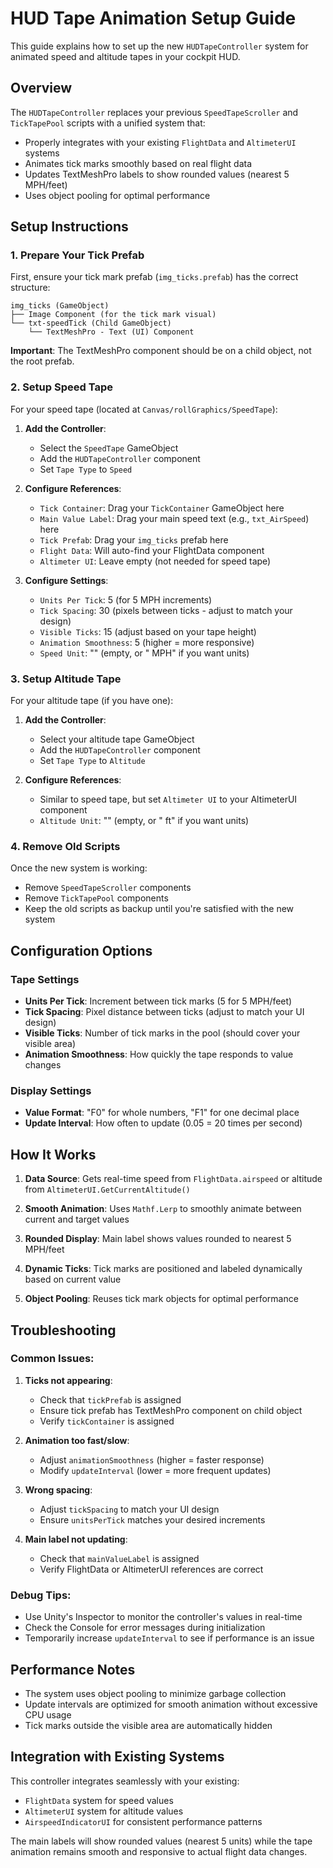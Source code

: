 # HUD Tape Animation Setup Guide

This guide explains how to set up the new `HUDTapeController` system for animated speed and altitude tapes in your cockpit HUD.

## Overview

The `HUDTapeController` replaces your previous `SpeedTapeScroller` and `TickTapePool` scripts with a unified system that:
- Properly integrates with your existing `FlightData` and `AltimeterUI` systems
- Animates tick marks smoothly based on real flight data
- Updates TextMeshPro labels to show rounded values (nearest 5 MPH/feet)
- Uses object pooling for optimal performance

## Setup Instructions

### 1. Prepare Your Tick Prefab

First, ensure your tick mark prefab (`img_ticks.prefab`) has the correct structure:

```
img_ticks (GameObject)
├── Image Component (for the tick mark visual)
└── txt-speedTick (Child GameObject)
    └── TextMeshPro - Text (UI) Component
```

**Important**: The TextMeshPro component should be on a child object, not the root prefab.

### 2. Setup Speed Tape

For your speed tape (located at `Canvas/rollGraphics/SpeedTape`):

1. **Add the Controller**:
   - Select the `SpeedTape` GameObject
   - Add the `HUDTapeController` component
   - Set `Tape Type` to `Speed`

2. **Configure References**:
   - `Tick Container`: Drag your `TickContainer` GameObject here
   - `Main Value Label`: Drag your main speed text (e.g., `txt_AirSpeed`) here
   - `Tick Prefab`: Drag your `img_ticks` prefab here
   - `Flight Data`: Will auto-find your FlightData component
   - `Altimeter UI`: Leave empty (not needed for speed tape)

3. **Configure Settings**:
   - `Units Per Tick`: 5 (for 5 MPH increments)
   - `Tick Spacing`: 30 (pixels between ticks - adjust to match your design)
   - `Visible Ticks`: 15 (adjust based on your tape height)
   - `Animation Smoothness`: 5 (higher = more responsive)
   - `Speed Unit`: "" (empty, or " MPH" if you want units)

### 3. Setup Altitude Tape

For your altitude tape (if you have one):

1. **Add the Controller**:
   - Select your altitude tape GameObject
   - Add the `HUDTapeController` component
   - Set `Tape Type` to `Altitude`

2. **Configure References**:
   - Similar to speed tape, but set `Altimeter UI` to your AltimeterUI component
   - `Altitude Unit`: "" (empty, or " ft" if you want units)

### 4. Remove Old Scripts

Once the new system is working:
- Remove `SpeedTapeScroller` components
- Remove `TickTapePool` components
- Keep the old scripts as backup until you're satisfied with the new system

## Configuration Options

### Tape Settings
- **Units Per Tick**: Increment between tick marks (5 for 5 MPH/feet)
- **Tick Spacing**: Pixel distance between ticks (adjust to match your UI design)
- **Visible Ticks**: Number of tick marks in the pool (should cover your visible area)
- **Animation Smoothness**: How quickly the tape responds to value changes

### Display Settings
- **Value Format**: "F0" for whole numbers, "F1" for one decimal place
- **Update Interval**: How often to update (0.05 = 20 times per second)

## How It Works

1. **Data Source**: Gets real-time speed from `FlightData.airspeed` or altitude from `AltimeterUI.GetCurrentAltitude()`

2. **Smooth Animation**: Uses `Mathf.Lerp` to smoothly animate between current and target values

3. **Rounded Display**: Main label shows values rounded to nearest 5 MPH/feet

4. **Dynamic Ticks**: Tick marks are positioned and labeled dynamically based on current value

5. **Object Pooling**: Reuses tick mark objects for optimal performance

## Troubleshooting

### Common Issues:

1. **Ticks not appearing**:
   - Check that `tickPrefab` is assigned
   - Ensure tick prefab has TextMeshPro component on child object
   - Verify `tickContainer` is assigned

2. **Animation too fast/slow**:
   - Adjust `animationSmoothness` (higher = faster response)
   - Modify `updateInterval` (lower = more frequent updates)

3. **Wrong spacing**:
   - Adjust `tickSpacing` to match your UI design
   - Ensure `unitsPerTick` matches your desired increments

4. **Main label not updating**:
   - Check that `mainValueLabel` is assigned
   - Verify FlightData or AltimeterUI references are correct

### Debug Tips:

- Use Unity's Inspector to monitor the controller's values in real-time
- Check the Console for error messages during initialization
- Temporarily increase `updateInterval` to see if performance is an issue

## Performance Notes

- The system uses object pooling to minimize garbage collection
- Update intervals are optimized for smooth animation without excessive CPU usage
- Tick marks outside the visible area are automatically hidden

## Integration with Existing Systems

This controller integrates seamlessly with your existing:
- `FlightData` system for speed values
- `AltimeterUI` system for altitude values
- `AirspeedIndicatorUI` for consistent performance patterns

The main labels will show rounded values (nearest 5 units) while the tape animation remains smooth and responsive to actual flight data changes.
